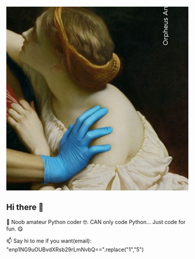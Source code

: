 ![img](./a590f094979575.5e8cca526f7fd1.jpg)

## Hi there 👋

<!--
**xingpingcn/xingpingcn** is a ✨ _special_ ✨ repository because its `README.md` (this file) appears on your GitHub profile.

Here are some ideas to get you started:

- 🔭 I’m currently working on ...
- 🌱 I’m currently learning ...
- 👯 I’m looking to collaborate on ...
- 🤔 I’m looking for help with ...
- 💬 Ask me about ...
- 📫 How to reach me: ...
- 😄 Pronouns: ...
- ⚡ Fun fact: ...
-->
🐍 Noob amateur Python coder 🤓. CAN only code Python... Just code for fun. 😋

📫 Say hi to me if you want(email): "enp1NG9uOUBvdXRsb29rLmNvbQ==".replace("1","5")

